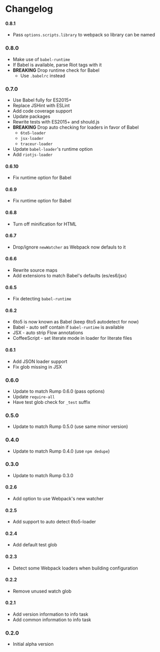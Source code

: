 # Changelog

#### 0.8.1
- Pass `options.scripts.library` to webpack so library can be named

### 0.8.0
- Make use of `babel-runtime`
- If Babel is available, parse Riot tags with it
- **BREAKING** Drop runtime check for Babel
  - Use `.babelrc` instead

### 0.7.0
- Use Babel fully for ES2015+
- Replace JSHint with ESLint
- Add code coverage support
- Update packages
- Rewrite tests with ES2015+ and should.js
- **BREAKING** Drop auto checking for loaders in favor of Babel
  - `6to5-loader`
  - `jsx-loader`
  - `traceur-loader`
- Update `babel-loader`'s runtime option
- Add `riotjs-loader`

#### 0.6.10
- Fix runtime option for Babel

#### 0.6.9
- Fix runtime option for Babel

#### 0.6.8
- Turn off minification for HTML

#### 0.6.7
- Drop/ignore `newWatcher` as Webpack now defauls to it

#### 0.6.6
- Rewrite source maps
- Add extensions to match Babel's defaults (es/es6/jsx)

#### 0.6.5
- Fix detecting `babel-runtime`

#### 0.6.2
- 6to5 is now known as Babel (keep 6to5 autodetect for now)
- Babel - auto self contain if `babel-runtime` is available
- JSX - auto strip Flow annotations
- CoffeeScript - set literate mode in loader for literate files

#### 0.6.1
- Add JSON loader support
- Fix glob missing in JSX

### 0.6.0
- Update to match Rump 0.6.0 (pass options)
- Update `require-all`
- Have test glob check for `_test` suffix

### 0.5.0
- Update to match Rump 0.5.0 (use same minor version)

### 0.4.0
- Update to match Rump 0.4.0 (use `npm dedupe`)

### 0.3.0
- Update to match Rump 0.3.0

#### 0.2.6
- Add option to use Webpack's new watcher

#### 0.2.5
- Add support to auto detect 6to5-loader

#### 0.2.4
- Add default test glob

#### 0.2.3
- Detect some Webpack loaders when building configuration

#### 0.2.2
- Remove unused watch glob

#### 0.2.1
- Add version information to info task
- Add common information to info task

### 0.2.0
- Initial alpha version
